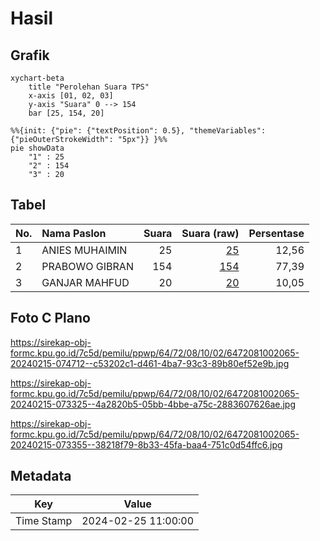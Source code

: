# Hasil

## Grafik

```mermaid
xychart-beta
    title "Perolehan Suara TPS"
    x-axis [01, 02, 03]
    y-axis "Suara" 0 --> 154
    bar [25, 154, 20]
```

```mermaid
%%{init: {"pie": {"textPosition": 0.5}, "themeVariables": {"pieOuterStrokeWidth": "5px"}} }%%
pie showData
    "1" : 25
    "2" : 154
    "3" : 20
```

## Tabel

| No. | Nama Paslon    | Suara | Suara (raw) | Persentase |
|:--- |:-------------- | -----:| -----------:| ----------:|
| 1   | ANIES MUHAIMIN | 25    | [25][p-1]   | 12,56      |
| 2   | PRABOWO GIBRAN | 154   | [154][p-2]  | 77,39      |
| 3   | GANJAR MAHFUD  | 20    | [20][p-3]   | 10,05      |


[p-1]: https://github.com/gigit-pemilu/pemilu-2024-64-kalimantan-timur/blob/main/pilpres/hitung-suara/sub/64-kalimantan-timur/sub/72-kota-samarinda/sub/08-sungai-pinang/sub/1002-sungai-pinang-dalam/sub/065-tps/sub/paslon-1.txt
[p-2]: https://github.com/gigit-pemilu/pemilu-2024-64-kalimantan-timur/blob/main/pilpres/hitung-suara/sub/64-kalimantan-timur/sub/72-kota-samarinda/sub/08-sungai-pinang/sub/1002-sungai-pinang-dalam/sub/065-tps/sub/paslon-2.txt
[p-3]: https://github.com/gigit-pemilu/pemilu-2024-64-kalimantan-timur/blob/main/pilpres/hitung-suara/sub/64-kalimantan-timur/sub/72-kota-samarinda/sub/08-sungai-pinang/sub/1002-sungai-pinang-dalam/sub/065-tps/sub/paslon-3.txt

## Foto C Plano

https://sirekap-obj-formc.kpu.go.id/7c5d/pemilu/ppwp/64/72/08/10/02/6472081002065-20240215-074712--c53202c1-d461-4ba7-93c3-89b80ef52e9b.jpg

https://sirekap-obj-formc.kpu.go.id/7c5d/pemilu/ppwp/64/72/08/10/02/6472081002065-20240215-073325--4a2820b5-05bb-4bbe-a75c-2883607626ae.jpg

https://sirekap-obj-formc.kpu.go.id/7c5d/pemilu/ppwp/64/72/08/10/02/6472081002065-20240215-073355--38218f79-8b33-45fa-baa4-751c0d54ffc6.jpg


## Metadata

| Key        | Value               |
| ---------- | ------------------- |
| Time Stamp | 2024-02-25 11:00:00 |



